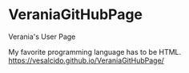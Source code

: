 # VeraniaGitHubPage
Verania's User Page

My favorite programming language has to be HTML.
https://vesalcido.github.io/VeraniaGitHubPage/
